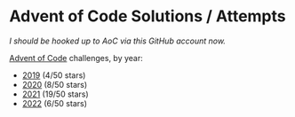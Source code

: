 # Advent of Code Solutions / Attempts

_I should be hooked up to AoC via this GitHub account now._

[Advent of Code](https://adventofcode.com/) challenges, by year:

- [2019](2019/Advent-of-code-2019.md) (4/50 stars)
- [2020](2020/README.md) (8/50 stars)
- [2021](2021/README.md) (19/50 stars)
- [2022](2022/README.md) (6/50 stars)
